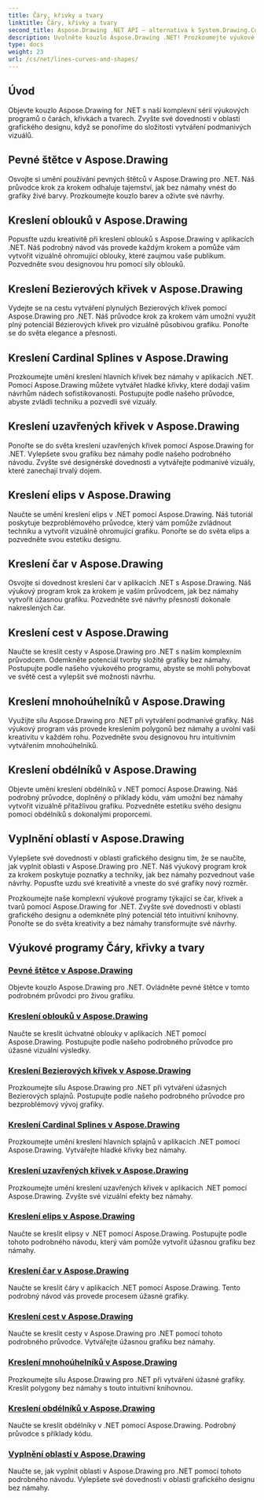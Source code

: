 ```yaml
---
title: Čáry, křivky a tvary
linktitle: Čáry, křivky a tvary
second_title: Aspose.Drawing .NET API – alternativa k System.Drawing.Common
description: Uvolněte kouzlo Aspose.Drawing .NET! Prozkoumejte výukové programy pro čáry, křivky a tvary pro živou grafiku – zvládněte plné štětce, oblouky, splajny, elipsy a kreativněji.
type: docs
weight: 23
url: /cs/net/lines-curves-and-shapes/
---
```


## Úvod

Objevte kouzlo Aspose.Drawing for .NET s naší komplexní sérií výukových programů o čarách, křivkách a tvarech. Zvyšte své dovednosti v oblasti grafického designu, když se ponoříme do složitosti vytváření podmanivých vizuálů.

## Pevné štětce v Aspose.Drawing
Osvojte si umění používání pevných štětců v Aspose.Drawing pro .NET. Náš průvodce krok za krokem odhaluje tajemství, jak bez námahy vnést do grafiky živé barvy. Prozkoumejte kouzlo barev a oživte své návrhy.

## Kreslení oblouků v Aspose.Drawing
Popusťte uzdu kreativitě při kreslení oblouků s Aspose.Drawing v aplikacích .NET. Náš podrobný návod vás provede každým krokem a pomůže vám vytvořit vizuálně ohromující oblouky, které zaujmou vaše publikum. Pozvedněte svou designovou hru pomocí síly oblouků.

## Kreslení Bezierových křivek v Aspose.Drawing
Vydejte se na cestu vytváření plynulých Bezierových křivek pomocí Aspose.Drawing pro .NET. Náš průvodce krok za krokem vám umožní využít plný potenciál Bézierových křivek pro vizuálně působivou grafiku. Ponořte se do světa elegance a přesnosti.

## Kreslení Cardinal Splines v Aspose.Drawing
Prozkoumejte umění kreslení hlavních křivek bez námahy v aplikacích .NET. Pomocí Aspose.Drawing můžete vytvářet hladké křivky, které dodají vašim návrhům nádech sofistikovanosti. Postupujte podle našeho průvodce, abyste zvládli techniku a pozvedli své vizuály.

## Kreslení uzavřených křivek v Aspose.Drawing
Ponořte se do světa kreslení uzavřených křivek pomocí Aspose.Drawing for .NET. Vylepšete svou grafiku bez námahy podle našeho podrobného návodu. Zvyšte své designérské dovednosti a vytvářejte podmanivé vizuály, které zanechají trvalý dojem.

## Kreslení elips v Aspose.Drawing
Naučte se umění kreslení elips v .NET pomocí Aspose.Drawing. Náš tutoriál poskytuje bezproblémového průvodce, který vám pomůže zvládnout techniku a vytvořit vizuálně ohromující grafiku. Ponořte se do světa elips a pozvedněte svou estetiku designu.

## Kreslení čar v Aspose.Drawing
Osvojte si dovednost kreslení čar v aplikacích .NET s Aspose.Drawing. Náš výukový program krok za krokem je vaším průvodcem, jak bez námahy vytvořit úžasnou grafiku. Pozvedněte své návrhy přesností dokonale nakreslených čar.

## Kreslení cest v Aspose.Drawing
Naučte se kreslit cesty v Aspose.Drawing pro .NET s naším komplexním průvodcem. Odemkněte potenciál tvorby složité grafiky bez námahy. Postupujte podle našeho výukového programu, abyste se mohli pohybovat ve světě cest a vylepšit své možnosti návrhu.

## Kreslení mnohoúhelníků v Aspose.Drawing
Využijte sílu Aspose.Drawing pro .NET při vytváření podmanivé grafiky. Náš výukový program vás provede kreslením polygonů bez námahy a uvolní vaši kreativitu v každém rohu. Pozvedněte svou designovou hru intuitivním vytvářením mnohoúhelníků.

## Kreslení obdélníků v Aspose.Drawing
Objevte umění kreslení obdélníků v .NET pomocí Aspose.Drawing. Náš podrobný průvodce, doplněný o příklady kódu, vám umožní bez námahy vytvořit vizuálně přitažlivou grafiku. Pozvedněte estetiku svého designu pomocí obdélníků s dokonalými proporcemi.

## Vyplnění oblastí v Aspose.Drawing
Vylepšete své dovednosti v oblasti grafického designu tím, že se naučíte, jak vyplnit oblasti v Aspose.Drawing pro .NET. Náš výukový program krok za krokem poskytuje poznatky a techniky, jak bez námahy pozvednout vaše návrhy. Popusťte uzdu své kreativitě a vneste do své grafiky nový rozměr.

Prozkoumejte naše komplexní výukové programy týkající se čar, křivek a tvarů pomocí Aspose.Drawing for .NET. Zvyšte své dovednosti v oblasti grafického designu a odemkněte plný potenciál této intuitivní knihovny. Ponořte se do světa kreativity a bez námahy transformujte své návrhy.
## Výukové programy Čáry, křivky a tvary
### [Pevné štětce v Aspose.Drawing](./solid-brushes/)
Objevte kouzlo Aspose.Drawing pro .NET. Ovládněte pevné štětce v tomto podrobném průvodci pro živou grafiku.
### [Kreslení oblouků v Aspose.Drawing](./draw-arc/)
Naučte se kreslit úchvatné oblouky v aplikacích .NET pomocí Aspose.Drawing. Postupujte podle našeho podrobného průvodce pro úžasné vizuální výsledky.
### [Kreslení Bezierových křivek v Aspose.Drawing](./draw-bezier-spline/)
Prozkoumejte sílu Aspose.Drawing pro .NET při vytváření úžasných Bezierových splajnů. Postupujte podle našeho podrobného průvodce pro bezproblémový vývoj grafiky.
### [Kreslení Cardinal Splines v Aspose.Drawing](./draw-cardinal-spline/)
Prozkoumejte umění kreslení hlavních splajnů v aplikacích .NET pomocí Aspose.Drawing. Vytvářejte hladké křivky bez námahy.
### [Kreslení uzavřených křivek v Aspose.Drawing](./draw-closed-curve/)
Prozkoumejte umění kreslení uzavřených křivek v aplikacích .NET pomocí Aspose.Drawing. Zvyšte své vizuální efekty bez námahy.
### [Kreslení elips v Aspose.Drawing](./draw-ellipse/)
Naučte se kreslit elipsy v .NET pomocí Aspose.Drawing. Postupujte podle tohoto podrobného návodu, který vám pomůže vytvořit úžasnou grafiku bez námahy.
### [Kreslení čar v Aspose.Drawing](./draw-lines/)
Naučte se kreslit čáry v aplikacích .NET pomocí Aspose.Drawing. Tento podrobný návod vás provede procesem úžasné grafiky.
### [Kreslení cest v Aspose.Drawing](./draw-path/)
Naučte se kreslit cesty v Aspose.Drawing pro .NET pomocí tohoto podrobného průvodce. Vytvářejte úžasnou grafiku bez námahy.
### [Kreslení mnohoúhelníků v Aspose.Drawing](./draw-polygon/)
Prozkoumejte sílu Aspose.Drawing pro .NET při vytváření úžasné grafiky. Kreslit polygony bez námahy s touto intuitivní knihovnou.
### [Kreslení obdélníků v Aspose.Drawing](./draw-rectangle/)
Naučte se kreslit obdélníky v .NET pomocí Aspose.Drawing. Podrobný průvodce s příklady kódu.
### [Vyplnění oblastí v Aspose.Drawing](./fill-region/)
Naučte se, jak vyplnit oblasti v Aspose.Drawing pro .NET pomocí tohoto podrobného návodu. Vylepšete své dovednosti v oblasti grafického designu bez námahy.